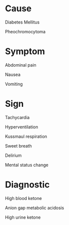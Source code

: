 
# Cause

Diabetes Mellitus

Pheochromocytoma

# Symptom

Abdominal pain

Nausea

Vomiting

# Sign

Tachycardia

Hyperventilation

Kussmaul respiration

Sweet breath

Delirium

Mental status change

# Diagnostic

High blood ketone

Anion gap metabolic acidosis

High urine ketone
